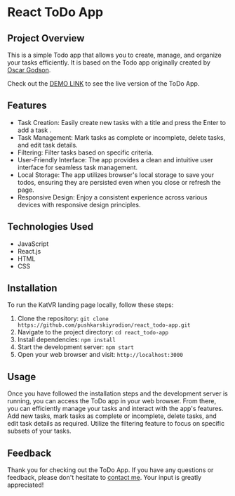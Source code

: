 # React ToDo App

## Project Overview

This is a simple Todo app that allows you to create, manage, and organize your tasks efficiently. It is based on the Todo app originally created by [Oscar Godson](http://todomvc.com/examples/vanillajs/).

Check out the [DEMO LINK](https://pushkarskiyrodion.github.io/react_todo-app/) to see the live version of the ToDo App.

## Features

+ Task Creation: Easily create new tasks with a title and press the Enter to add a task .
+ Task Management: Mark tasks as complete or incomplete, delete tasks, and edit task details.
+ Filtering: Filter tasks based on specific criteria.
+ User-Friendly Interface: The app provides a clean and intuitive user interface for seamless task management.
+ Local Storage: The app utilizes browser's local storage to save your todos, ensuring they are persisted even when you close or refresh the page.
+ Responsive Design: Enjoy a consistent experience across various devices with responsive design principles.

## Technologies Used

+ JavaScript
+ React.js
+ HTML
+ CSS

## Installation

To run the KatVR landing page locally, follow these steps:

1. Clone the repository: `git clone https://github.com/pushkarskiyrodion/react_todo-app.git`
2. Navigate to the project directory: `cd react_todo-app`
3. Install dependencies: `npm install`
4. Start the development server: `npm start`
5. Open your web browser and visit: `http://localhost:3000`

## Usage

Once you have followed the installation steps and the development server is running, you can access the ToDo app in your web browser. From there, you can efficiently manage your tasks and interact with the app's features. Add new tasks, mark tasks as complete or incomplete, delete tasks, and edit task details as required. Utilize the filtering feature to focus on specific subsets of your tasks. 

## Feedback

Thank you for checking out the ToDo App. If you have any questions or feedback, please don't hesitate to [contact me](mailto:pushkarskiyrodion@gmail.com). Your input is greatly appreciated!
